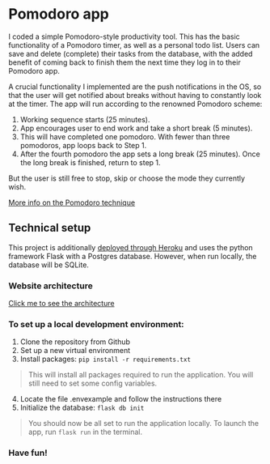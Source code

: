 # Pomodoro app

I coded a simple Pomodoro-style productivity tool. This has the basic functionality of a Pomodoro timer, as well as a personal todo list. Users can save and delete (complete) their tasks from the database, with the added benefit of coming back to finish them the next time they log in to their Pomodoro app.

A crucial functionality I implemented are the push notifications in the OS, so that the user will get notified about breaks without having to constantly look at the timer. The app will run according to the renowned Pomodoro scheme:

1. Working sequence starts (25 minutes).
2. App encourages user to end work and take a short break (5 minutes).
3. This will have completed one pomodoro. With fewer than three pomodoros, app loops back to Step 1.
4. After the fourth pomodoro the app sets a long break (25 minutes). Once the long break is finished, return to step 1.

But the user is still free to stop, skip or choose the mode they currently wish.

[More info on the Pomodoro technique](https://todoist.com/productivity-methods/pomodoro-technique)

## Technical setup 

This project is additionally [deployed through Heroku](https://murmuring-citadel-73709.herokuapp.com) and uses the python framework Flask with a Postgres database. However, when run locally, the database will be SQLite.

### Website architecture

[Click me to see the architecture](https://github.com/donnamagi/Pomodoro-app/blob/main/diagram.pdf "Diagram")

### To set up a local development environment: 

1. Clone the repository from Github
2. Set up a new virtual environment 
3. Install packages:     `pip install -r requirements.txt`

> This will install all packages required to run the application. You will still need to set some config variables.

4. Locate the file .envexample and follow the instructions there
5. Initialize the database:      `flask db init`

> You should now be all set to run the application locally. To launch the app, run `flask run` in the terminal.

### Have fun!



